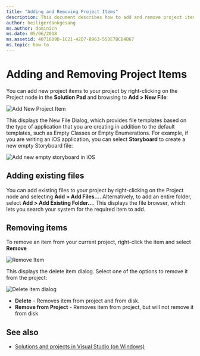 ```yaml
---
title: "Adding and Removing Project Items"
description: This document describes how to add and remove project items in Visual Studio for Mac
author: heiligerdankgesang
ms.author: dominicn
ms.date: 05/06/2018
ms.assetid: 4071689D-1C21-42D7-8963-550E7BCB4B67
ms.topic: how-to
---
```

# Adding and Removing Project Items

You can add new project items to your project by right-clicking on the Project node in the **Solution Pad** and browsing to **Add > New File**:

![Add New Project Item](media/add-and-remove-project-items-image1.png)

This displays the New File Dialog, which provides file templates based on the type of application that you are creating in addition to the default templates, such as Empty Classes or Empty Enumerations. For example, if you are writing an iOS application, you can select **Storyboard** to create a new empty Storyboard file:

![Add new empty storyboard in iOS](media/add-and-remove-project-items-image2.png)

## Adding existing files

You can add existing files to your project by right-clicking on the Project node and selecting **Add > Add Files...**. Alternatively, to add an entire folder, select **Add > Add Existing Folder...**. This displays the file browser, which lets you search your system for the required item to add.

## Removing items

To remove an item from your current project, right-click the item and select **Remove**

![Remove Item](media/add-and-remove-project-items-image3.png)

This displays the delete item dialog. Select one of the options to remove it from the project:

![Delete item dialog](media/add-and-remove-project-items-image4.png)

* **Delete** - Removes item from project and from disk.
* **Remove from Project** - Removes item from project, but will not remove it from disk

## See also

* [Solutions and projects in Visual Studio (on Windows)](/visualstudio/ide/solutions-and-projects-in-visual-studio)